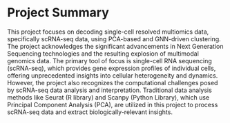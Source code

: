 # Project Summary

This project focuses on decoding single-cell resolved multiomics data, specifically scRNA-seq data, using PCA-based and GNN-driven clustering. The project acknowledges the significant advancements in Next Generation Sequencing technologies and the resulting explosion of multimodal genomics data. The primary tool of focus is single-cell RNA sequencing (scRNA-seq), which provides gene expression profiles of individual cells, offering unprecedented insights into cellular heterogeneity and dynamics. However, the project also recognizes the computational challenges posed by scRNA-seq data analysis and interpretation. Traditional data analysis methods like Seurat (R library) and Scanpy (Python Library), which use Principal Component Analysis (PCA), are utilized in this project to process scRNA-seq data and extract biologically-relevant insights.